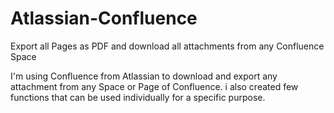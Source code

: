 # Atlassian-Confluence
Export all Pages as PDF and download all attachments from any Confluence Space

I'm using Confluence from Atlassian to download and export any attachment from any Space or Page of Confluence. i also created few functions that can be used individually for a specific purpose.
